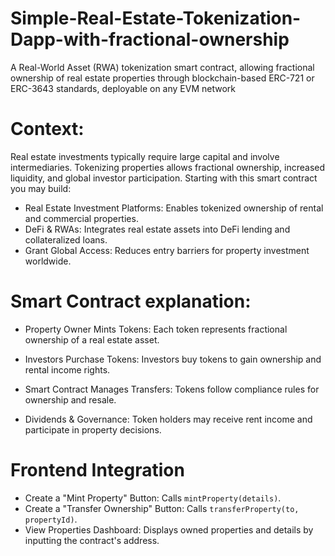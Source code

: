 # Simple-Real-Estate-Tokenization-Dapp-with-fractional-ownership
A Real-World Asset (RWA) tokenization smart contract, allowing fractional ownership of real estate properties through blockchain-based ERC-721 or ERC-3643 standards, deployable on any EVM network

# Context:

Real estate investments typically require large capital and involve intermediaries. Tokenizing properties allows fractional ownership, increased liquidity, and global investor participation. Starting with this smart contract you may build:

* Real Estate Investment Platforms: Enables tokenized ownership of rental and commercial properties.
* DeFi & RWAs: Integrates real estate assets into DeFi lending and collateralized loans.
* Grant Global Access: Reduces entry barriers for property investment worldwide.


# Smart Contract explanation:

* Property Owner Mints Tokens: Each token represents fractional ownership of a real estate asset.
  
* Investors Purchase Tokens: Investors buy tokens to gain ownership and rental income rights.
  
* Smart Contract Manages Transfers: Tokens follow compliance rules for ownership and resale.
  
* Dividends & Governance: Token holders may receive rent income and participate in property decisions.


# Frontend Integration

* Create a "Mint Property" Button: Calls ```mintProperty(details)```.
* Create a "Transfer Ownership" Button: Calls ```transferProperty(to, propertyId)```.
* View Properties Dashboard: Displays owned properties and details by inputting the contract's address.
